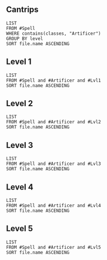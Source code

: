 ## Cantrips
```dataview
LIST
FROM #Spell
WHERE contains(classes, "Artificer")
GROUP BY level
SORT file.name ASCENDING 
```
## Level 1
```dataview
LIST
FROM #Spell and #Artificer and #Lvl1
SORT file.name ASCENDING
```
## Level 2
```dataview
LIST
FROM #Spell and #Artificer and #Lvl2
SORT file.name ASCENDING
```
## Level 3
```dataview
LIST
FROM #Spell and #Artificer and #Lvl3
SORT file.name ASCENDING
```
## Level 4
```dataview
LIST
FROM #Spell and #Artificer and #Lvl4
SORT file.name ASCENDING
```
## Level 5
```dataview
LIST
FROM #Spell and #Artificer and #Lvl5
SORT file.name ASCENDING
```